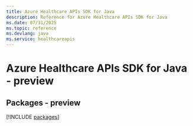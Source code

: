 ```yaml
---
title: Azure Healthcare APIs SDK for Java
description: Reference for Azure Healthcare APIs SDK for Java
ms.date: 07/31/2025
ms.topic: reference
ms.devlang: java
ms.service: healthcareapis
---
```

# Azure Healthcare APIs SDK for Java - preview
## Packages - preview
[!INCLUDE [packages](healthcare-apis-index.md)]